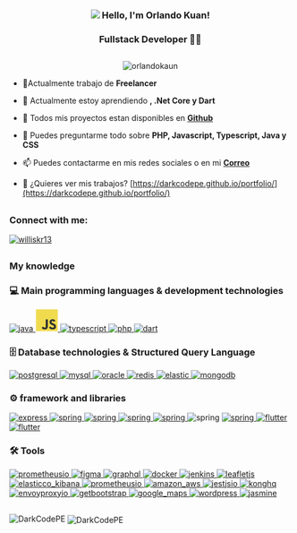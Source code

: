 <h3 align="center"><img src="https://media.giphy.com/media/hvRJCLFzcasrR4ia7z/giphy.gif" width="30px"> Hello, I'm Orlando Kuan! </h3>

<h3 align="center">Fullstack Developer 👨‍💻</h3>

### <h2 align="center"> 
  
<p align="center">
<img src="https://komarev.com/ghpvc/?username=DarkCodePE&label=Profile%20views&color=0e75b6&style=flat" alt="orlandokaun" />
</p>

- 🔭Actualmente trabajo de **Freelancer**

- 🌱 Actualmente estoy aprendiendo **<b>, .Net Core y Dart </b>**

- 👯 Todos mis proyectos estan disponibles en **<a href="https://github.com/DarkCodePE">Github</a>**

- 💬 Puedes preguntarme todo sobre **PHP, Javascript, Typescript, Java y CSS**

- 📫 Puedes contactarme en mis redes sociales o en mi **<a href="mailto:nexuscode25@gmail.com">Correo</a>**

- 📄 ¿Quieres ver mis trabajos? [https://darkcodepe.github.io/portfolio/](https://darkcodepe.github.io/portfolio/)

### <h2 align="center">

<h3 align="left">Connect with me:</h3>
<p align="left">
<a href="https://twitter.com/natural_select1" target="blank"><img src="https://img.shields.io/twitter/follow/williskr13?logo=twitter&style=for-the-badge" alt="williskr13" /></a> 
</p>
  
### <h2 align="center">  
<h3 align="left"> My knowledge </h3>
  
### :computer: Main programming languages & development technologies

<p align="left"> 
<a href="https://www.docker.com/" target="_blank"> 
  <img src="https://www.vectorlogo.zone/logos/java/java-icon.svg" alt="java" width="40" height="40"/> 
</a> 
<a href="https://developer.mozilla.org/en-US/docs/Web/JavaScript" target="_blank"> 
   <img src="https://raw.githubusercontent.com/devicons/devicon/master/icons/javascript/javascript-original.svg" alt="javascript" width="40" height="40"/> 
</a>   
<a href="https://developer.mozilla.org/en-US/docs/Web/JavaScript" target="_blank"> 
   <img src="https://www.vectorlogo.zone/logos/typescriptlang/typescriptlang-icon.svg" alt="typescript" width="40" height="40"/> 
</a>   
<a href="https://developer.mozilla.org/en-US/docs/Web/JavaScript" target="_blank"> 
   <img src="https://www.vectorlogo.zone/logos/php/php-ar21.svg" alt="php" width="40" height="40"/> 
</a>     
<a href="https://developer.mozilla.org/en-US/docs/Web/JavaScript" target="_blank"> 
   <img src="https://www.vectorlogo.zone/logos/elixir-lang/elixir-lang-icon.svg" alt="dart" width="40" height="40"/> 
</a>    
</p>
 
### 🗄️ Database technologies & Structured Query Language  
<p align="left"> 
  <a href="https://www.postgresql.org/" target="_blank"> 
   <img src="https://www.vectorlogo.zone/logos/postgresql/postgresql-icon.svg" alt="postgresql" width="40" height="40"/> 
 </a>
 <a href="https://www.mysql.com/" target="_blank"> 
   <img src="https://www.vectorlogo.zone/logos/mysql/mysql-icon.svg" alt="mysql" width="40" height="40"/> 
 </a>
 <a href="https://www.oracle.com/index.html" target="_blank"> 
   <img src="https://www.vectorlogo.zone/logos/oracle/oracle-icon.svg" alt="oracle" width="40" height="40"/> 
 </a>
 <a href="https://redis.io/" target="_blank"> 
   <img src="https://www.vectorlogo.zone/logos/redis/redis-icon.svg" alt="redis" width="40" height="40"/> 
 </a>
 <a href="https://www.elastic.co/es/" target="_blank"> 
   <img src="https://www.vectorlogo.zone/logos/elastic/elastic-icon.svg" alt="elastic" width="40" height="40"/> 
 </a>
 <a href="https://www.mongodb.com/" target="_blank"> 
   <img src="https://www.vectorlogo.zone/logos/mongodb/mongodb-icon.svg" alt="mongodb" width="40" height="40"/> 
 </a>
</p>  
  
### ⚙️ framework and libraries
<p align="left"> 
  <a href="https://expressjs.com/es/" target="_blank"> 
    <img src="https://www.vectorlogo.zone/logos/expressjs/expressjs-icon.svg" alt="express" width="40" height="40"/> 
  </a>
  <a href="https://spring.io/" target="_blank"> 
    <img src="https://www.vectorlogo.zone/logos/springio/springio-icon.svg" alt="spring" width="40" height="40"/> 
  </a>
  <a href="https://es.reactjs.org/" target="_blank"> 
    <img src="https://www.vectorlogo.zone/logos/reactjs/reactjs-icon.svg" alt="spring" width="40" height="40"/> 
  </a>
  <a href="https://angular.io/start" target="_blank"> 
    <img src="https://www.vectorlogo.zone/logos/angular/angular-icon.svg" alt="spring" width="40" height="40"/> 
  </a>
   <a href="https://laravel.com/" target="_blank"> 
    <img src="https://www.vectorlogo.zone/logos/laravel/laravel-icon.svg" alt="spring" width="40" height="40"/> 
  </a
  <a href="https://nestjs.com/" target="_blank"> 
    <img src="https://www.vectorlogo.zone/logos/nestjs/nestjs-icon.svg" alt="spring" width="40" height="40"/> 
  </a>
  <a href="https://jquery.com/" target="_blank"> 
    <img src="https://www.vectorlogo.zone/logos/jquery/jquery-icon.svg" alt="spring" width="40" height="40"/> 
  </a>
  <a href="https://flutter.dev" target="_blank"> 
    <img src="https://www.vectorlogo.zone/logos/flutterio/flutterio-icon.svg" alt="flutter" width="40" height="40"/> 
  </a> 
    <a href="https://www.android.com/intl/es_es/" target="_blank"> 
    <img src="https://www.vectorlogo.zone/logos/android/android-icon.svg" alt="flutter" width="40" height="40"/> 
  </a> 
</p>   
  
### 🛠️ Tools
  <p align="left"> 
     <a href="https://git-scm.com/" target="_blank"> 
      <img src="https://www.vectorlogo.zone/logos/git-scm/git-scm-icon.svg" alt="prometheusio" width="40" height="40"/> 
    </a> 
    <a href="https://www.figma.com/" target="_blank"> 
      <img src="https://www.vectorlogo.zone/logos/figma/figma-icon.svg" alt="figma" width="40" height="40"/> 
    </a> 
    <a href="https://graphql.org" target="_blank"> 
      <img src="https://www.vectorlogo.zone/logos/graphql/graphql-icon.svg" alt="graphql" width="40" height="40"/> 
    </a> 
    <a href="https://www.docker.com/" target="_blank"> 
      <img src="https://www.vectorlogo.zone/logos/docker/docker-icon.svg" alt="docker" width="40" height="40"/> 
    </a> 
    <a href="https://www.jenkins.io/" target="_blank"> 
      <img src="https://www.vectorlogo.zone/logos/jenkins/jenkins-icon.svg" alt="jenkins" width="40" height="40"/> 
    </a> 
    <a href="https://leafletjs.com/" target="_blank"> 
      <img src="https://www.vectorlogo.zone/logos/leafletjs/leafletjs-icon.svg" alt="leafletjs" width="40" height="40"/> 
    </a> 
     <a href="https://www.elastic.co/es/kibana/" target="_blank"> 
      <img src="https://www.vectorlogo.zone/logos/elasticco_kibana/elasticco_kibana-icon.svg" alt="elasticco_kibana" width="40" height="40"/> 
    </a> 
     <a href="https://prometheus.io/" target="_blank"> 
      <img src="https://www.vectorlogo.zone/logos/prometheusio/prometheusio-icon.svg" alt="prometheusio" width="40" height="40"/> 
    </a> 
     <a href="https://aws.amazon.com/es/free/?trk=ps_a134p000003yhOBAAY&trkCampaign=acq_paid_search_brand&sc_channel=ps&sc_campaign=acquisition_LATAMO&sc_publisher=google&sc_category=core-main&sc_country=LATAMO&sc_geo=LATAM&sc_outcome=Acquisition&sc_detail=aws&sc_content=Brand_Core_aws_e&sc_matchtype=e&sc_segment=453309389434&sc_medium=ACQ-P|PS-GO|Brand|Desktop|SU|Core-Main|Core|LATAMO|EN|Text&s_kwcid=AL!4422!3!453309389434!e!!g!!aws&ef_id=Cj0KCQjw8vqGBhC_ARIsADMSd1AOA3O9C-CvgOS4PPB5hboWw96uMv9PNRGXOomaY4FugqAOW_sP-kYaAuDQEALw_wcB:G:s&s_kwcid=AL!4422!3!453309389434!e!!g!!aws" target="_blank"> 
      <img src="https://www.vectorlogo.zone/logos/amazon_aws/amazon_aws-icon.svg" alt="amazon_aws" width="40" height="40"/> 
    </a> 
    <a href="https://jestjs.io/" target="_blank"> 
      <img src="https://www.vectorlogo.zone/logos/jestjsio/jestjsio-icon.svg" alt="jestjsio" width="40" height="40"/> 
    </a> 
    <a href="https://konghq.com/" target="_blank"> 
      <img src="https://www.vectorlogo.zone/logos/konghq/konghq-icon.svg" alt="konghq" width="40" height="40"/> 
    </a> 
    <a href="https://www.envoyproxy.io/" target="_blank"> 
      <img src="https://www.vectorlogo.zone/logos/envoyproxyio/envoyproxyio-icon.svg" alt="envoyproxyio" width="40" height="40"/> 
    </a> 
    <a href="https://getbootstrap.com/" target="_blank"> 
      <img src="https://www.vectorlogo.zone/logos/getbootstrap/getbootstrap-icon.svg" alt="getbootstrap" width="40" height="40"/> 
    </a> 
    <a href="https://developers.google.com/maps?hl=es" target="_blank"> 
      <img src="https://www.vectorlogo.zone/logos/google_maps/google_maps-icon.svg" alt="google_maps" width="40" height="40"/> 
    </a> 
   <a href="https://wordpress.com/es/" target="_blank"> 
      <img src="https://www.vectorlogo.zone/logos/wordpress/wordpress-icon.svg" alt="wordpress" width="40" height="40"/> 
    </a> 
     <a href="https://jasmine.github.io/" target="_blank"> 
      <img src="https://www.vectorlogo.zone/logos/jasmine/jasmine-icon.svg" alt="jasmine" width="40" height="40"/> 
    </a> 
  </p>    
  
  ### <h2 align="center">
  <p><img align="left" src="https://github-readme-stats.vercel.app/api/top-langs?username=DarkCodePE&show_icons=true&locale=en&layout=compact" alt="DarkCodePE" /></p>
  <p>&nbsp;<img align="center" width="50%" src="https://github-readme-stats.vercel.app/api?username=DarkCodePE&show_icons=true&locale=en" alt="DarkCodePE" /></p>
